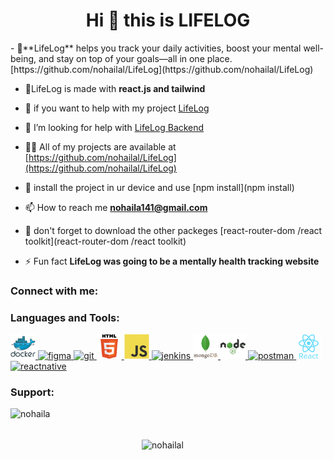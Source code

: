 <h1 align="center">Hi 👋 this is LIFELOG</h1>
- 🔭**LifeLog** helps you track your daily activities, boost your mental well-being, and stay on top of your goals—all in one place. [https://github.com/nohailal/LifeLog](https://github.com/nohailal/LifeLog)

- 🌱LifeLog is made with **react.js and tailwind**

- 👯 if you want to help with my project [LifeLog](https://github.com/nohailal/LifeLog)

- 🤝 I’m looking for help with [LifeLog Backend](https://github.com/nohailal/LifeLog)

- 👨‍💻 All of my projects are available at [https://github.com/nohailal/LifeLog](https://github.com/nohailal/LifeLog)

- 📝 install the project in ur device and use [npm install](npm install)

- 📫 How to reach me **nohaila141@gmail.com**

- 📄 don't forget to download the other packeges [react-router-dom /react toolkit](react-router-dom /react toolkit)

- ⚡ Fun fact **LifeLog was going to be a mentally health tracking website**

<h3 align="left">Connect with me:</h3>
<p align="left">
</p>

<h3 align="left">Languages and Tools:</h3>
<p align="left"> <a href="https://www.docker.com/" target="_blank" rel="noreferrer"> <img src="https://raw.githubusercontent.com/devicons/devicon/master/icons/docker/docker-original-wordmark.svg" alt="docker" width="40" height="40"/> </a> <a href="https://www.figma.com/" target="_blank" rel="noreferrer"> <img src="https://www.vectorlogo.zone/logos/figma/figma-icon.svg" alt="figma" width="40" height="40"/> </a> <a href="https://git-scm.com/" target="_blank" rel="noreferrer"> <img src="https://www.vectorlogo.zone/logos/git-scm/git-scm-icon.svg" alt="git" width="40" height="40"/> </a> <a href="https://www.w3.org/html/" target="_blank" rel="noreferrer"> <img src="https://raw.githubusercontent.com/devicons/devicon/master/icons/html5/html5-original-wordmark.svg" alt="html5" width="40" height="40"/> </a> <a href="https://developer.mozilla.org/en-US/docs/Web/JavaScript" target="_blank" rel="noreferrer"> <img src="https://raw.githubusercontent.com/devicons/devicon/master/icons/javascript/javascript-original.svg" alt="javascript" width="40" height="40"/> </a> <a href="https://www.jenkins.io" target="_blank" rel="noreferrer"> <img src="https://www.vectorlogo.zone/logos/jenkins/jenkins-icon.svg" alt="jenkins" width="40" height="40"/> </a> <a href="https://www.mongodb.com/" target="_blank" rel="noreferrer"> <img src="https://raw.githubusercontent.com/devicons/devicon/master/icons/mongodb/mongodb-original-wordmark.svg" alt="mongodb" width="40" height="40"/> </a> <a href="https://nodejs.org" target="_blank" rel="noreferrer"> <img src="https://raw.githubusercontent.com/devicons/devicon/master/icons/nodejs/nodejs-original-wordmark.svg" alt="nodejs" width="40" height="40"/> </a> <a href="https://postman.com" target="_blank" rel="noreferrer"> <img src="https://www.vectorlogo.zone/logos/getpostman/getpostman-icon.svg" alt="postman" width="40" height="40"/> </a> <a href="https://reactjs.org/" target="_blank" rel="noreferrer"> <img src="https://raw.githubusercontent.com/devicons/devicon/master/icons/react/react-original-wordmark.svg" alt="react" width="40" height="40"/> </a> <a href="https://reactnative.dev/" target="_blank" rel="noreferrer"> <img src="https://reactnative.dev/img/header_logo.svg" alt="reactnative" width="40" height="40"/> </a> </p>


<h3 align="left">Support:</h3>
<p><a href="https://ko-fi.com/nohaila"> <img align="left" src="https://cdn.ko-fi.com/cdn/kofi3.png?v=3" height="50" width="210" alt="nohaila" /></a></p><br><br>


<p><img align="center" src="https://github-readme-stats.vercel.app/api/top-langs?username=nohailal&show_icons=true&locale=en&layout=compact" alt="nohailal" /></p>

